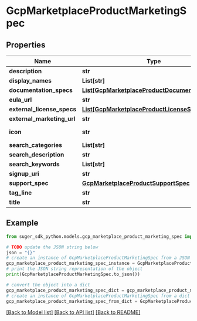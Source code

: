 # GcpMarketplaceProductMarketingSpec


## Properties

Name | Type | Description | Notes
------------ | ------------- | ------------- | -------------
**description** | **str** |  | [optional] 
**display_names** | **List[str]** |  | [optional] 
**documentation_specs** | [**List[GcpMarketplaceProductDocumentationSpec]**](GcpMarketplaceProductDocumentationSpec.md) |  | [optional] 
**eula_url** | **str** |  | [optional] 
**external_license_specs** | [**List[GcpMarketplaceProductLicenseSpec]**](GcpMarketplaceProductLicenseSpec.md) |  | [optional] 
**external_marketing_url** | **str** |  | [optional] 
**icon** | **str** | in format of \&quot;base64://...\&quot; | [optional] 
**search_categories** | **List[str]** |  | [optional] 
**search_description** | **str** |  | [optional] 
**search_keywords** | **List[str]** |  | [optional] 
**signup_uri** | **str** |  | [optional] 
**support_spec** | [**GcpMarketplaceProductSupportSpec**](GcpMarketplaceProductSupportSpec.md) |  | [optional] 
**tag_line** | **str** |  | [optional] 
**title** | **str** |  | [optional] 

## Example

```python
from suger_sdk_python.models.gcp_marketplace_product_marketing_spec import GcpMarketplaceProductMarketingSpec

# TODO update the JSON string below
json = "{}"
# create an instance of GcpMarketplaceProductMarketingSpec from a JSON string
gcp_marketplace_product_marketing_spec_instance = GcpMarketplaceProductMarketingSpec.from_json(json)
# print the JSON string representation of the object
print(GcpMarketplaceProductMarketingSpec.to_json())

# convert the object into a dict
gcp_marketplace_product_marketing_spec_dict = gcp_marketplace_product_marketing_spec_instance.to_dict()
# create an instance of GcpMarketplaceProductMarketingSpec from a dict
gcp_marketplace_product_marketing_spec_from_dict = GcpMarketplaceProductMarketingSpec.from_dict(gcp_marketplace_product_marketing_spec_dict)
```
[[Back to Model list]](../README.md#documentation-for-models) [[Back to API list]](../README.md#documentation-for-api-endpoints) [[Back to README]](../README.md)


